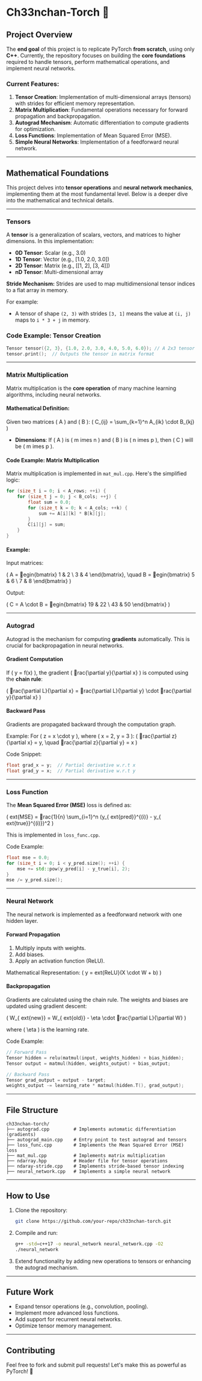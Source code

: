 
# Ch33nchan-Torch 🚀

## Project Overview

The **end goal** of this project is to replicate PyTorch **from scratch**, using only **C++**. Currently, the repository focuses on building the **core foundations** required to handle tensors, perform mathematical operations, and implement neural networks.

### Current Features:
1. **Tensor Creation**: Implementation of multi-dimensional arrays (tensors) with strides for efficient memory representation.
2. **Matrix Multiplication**: Fundamental operations necessary for forward propagation and backpropagation.
3. **Autograd Mechanism**: Automatic differentiation to compute gradients for optimization.
4. **Loss Functions**: Implementation of Mean Squared Error (MSE).
5. **Simple Neural Networks**: Implementation of a feedforward neural network.

---

## Mathematical Foundations

This project delves into **tensor operations** and **neural network mechanics**, implementing them at the most fundamental level. Below is a deeper dive into the mathematical and technical details.

---

### Tensors

A **tensor** is a generalization of scalars, vectors, and matrices to higher dimensions. In this implementation:

- **0D Tensor**: Scalar (e.g., 3.0)
- **1D Tensor**: Vector (e.g., [1.0, 2.0, 3.0])
- **2D Tensor**: Matrix (e.g., [[1, 2], [3, 4]])
- **nD Tensor**: Multi-dimensional array

**Stride Mechanism:** Strides are used to map multidimensional tensor indices to a flat array in memory.

For example:
- A tensor of shape `(2, 3)` with strides `[3, 1]` means the value at `(i, j)` maps to `i * 3 + j` in memory.

### Code Example: Tensor Creation

```cpp
Tensor tensor({2, 3}, {1.0, 2.0, 3.0, 4.0, 5.0, 6.0}); // A 2x3 tensor
tensor.print();  // Outputs the tensor in matrix format
```

---

### Matrix Multiplication

Matrix multiplication is the **core operation** of many machine learning algorithms, including neural networks.

#### Mathematical Definition:

Given two matrices \( A \) and \( B \):
\(
C_{ij} = \sum_{k=1}^n A_{ik} \cdot B_{kj}
\)

- **Dimensions**: If \( A \) is \( m 	imes n \) and \( B \) is \( n 	imes p \), then \( C \) will be \( m 	imes p \).

#### Code Example: Matrix Multiplication

Matrix multiplication is implemented in `mat_mul.cpp`. Here's the simplified logic:

```cpp
for (size_t i = 0; i < A_rows; ++i) {
    for (size_t j = 0; j < B_cols; ++j) {
        float sum = 0.0;
        for (size_t k = 0; k < A_cols; ++k) {
            sum += A[i][k] * B[k][j];
        }
        C[i][j] = sum;
    }
}
```

#### Example:

Input matrices:

\(
A = egin{bmatrix} 1 & 2 \ 3 & 4 \end{bmatrix}, \quad
B = egin{bmatrix} 5 & 6 \ 7 & 8 \end{bmatrix}
\)

Output:

\(
C = A \cdot B = egin{bmatrix} 19 & 22 \ 43 & 50 \end{bmatrix}
\)

---

### Autograd

Autograd is the mechanism for computing **gradients** automatically. This is crucial for backpropagation in neural networks.

#### Gradient Computation

If \( y = f(x) \), the gradient \( rac{\partial y}{\partial x} \) is computed using the **chain rule**:

\(
rac{\partial L}{\partial x} = rac{\partial L}{\partial y} \cdot rac{\partial y}{\partial x}
\)

#### Backward Pass

Gradients are propagated backward through the computation graph.

Example:
For \( z = x \cdot y \), where \( x = 2, y = 3 \):
\(
rac{\partial z}{\partial x} = y, \quad rac{\partial z}{\partial y} = x
\)

Code Snippet:

```cpp
float grad_x = y;  // Partial derivative w.r.t x
float grad_y = x;  // Partial derivative w.r.t y
```

---

### Loss Function

The **Mean Squared Error (MSE)** loss is defined as:

\(
	ext{MSE} = rac{1}{n} \sum_{i=1}^n (y_{	ext{pred}}^{(i)} - y_{	ext{true}}^{(i)})^2
\)

This is implemented in `loss_func.cpp`.

Code Example:

```cpp
float mse = 0.0;
for (size_t i = 0; i < y_pred.size(); ++i) {
    mse += std::pow(y_pred[i] - y_true[i], 2);
}
mse /= y_pred.size();
```

---

### Neural Network

The neural network is implemented as a feedforward network with one hidden layer.

#### Forward Propagation

1. Multiply inputs with weights.
2. Add biases.
3. Apply an activation function (ReLU).

Mathematical Representation:
\(
y = 	ext{ReLU}(X \cdot W + b)
\)

#### Backpropagation

Gradients are calculated using the chain rule. The weights and biases are updated using gradient descent:

\(
W_{	ext{new}} = W_{	ext{old}} - \eta \cdot rac{\partial L}{\partial W}
\)

where \( \eta \) is the learning rate.

Code Example:

```cpp
// Forward Pass
Tensor hidden = relu(matmul(input, weights_hidden) + bias_hidden);
Tensor output = matmul(hidden, weights_output) + bias_output;

// Backward Pass
Tensor grad_output = output - target;
weights_output -= learning_rate * matmul(hidden.T(), grad_output);
```

---

## File Structure

```
ch33nchan-torch/
├── autograd.cpp         # Implements automatic differentiation (gradients)
├── autograd_main.cpp    # Entry point to test autograd and tensors
├── loss_func.cpp        # Implements the Mean Squared Error (MSE) loss
├── mat_mul.cpp          # Implements matrix multiplication
├── ndarray.hpp          # Header file for tensor operations
├── ndaray-stride.cpp    # Implements stride-based tensor indexing
├── neural_network.cpp   # Implements a simple neural network
```

---

## How to Use

1. Clone the repository:
   ```bash
   git clone https://github.com/your-repo/ch33nchan-torch.git
   ```

2. Compile and run:
   ```bash
   g++ -std=c++17 -o neural_network neural_network.cpp -O2
   ./neural_network
   ```

3. Extend functionality by adding new operations to tensors or enhancing the autograd mechanism.

---

## Future Work

- Expand tensor operations (e.g., convolution, pooling).
- Implement more advanced loss functions.
- Add support for recurrent neural networks.
- Optimize tensor memory management.

---

## Contributing

Feel free to fork and submit pull requests! Let's make this as powerful as PyTorch! 🚀
